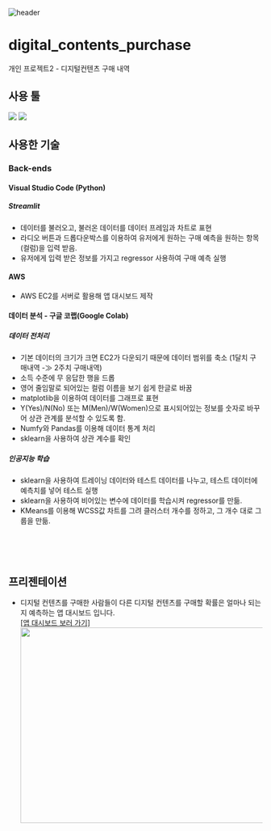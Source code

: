 ![header](https://capsule-render.vercel.app/api?type=waving&color=auto&height=200&section=header&text=Digital%20Contents_Purchase&fontSize=70)

# digital_contents_purchase
개인 프로젝트2 - 디지털컨텐츠 구매 내역

## 사용 툴
<img src="https://img.shields.io/badge/Visual Studio Code-007ACC?style=flat&logo=visualstudiocode&logoColor=white"/>
<img src="https://img.shields.io/badge/Google Colab-F9AB00?style=flat&logo=googlecolab&logoColor=white"/>

## 사용한 기술
### Back-ends
#### Visual Studio Code (Python)
##### Streamlit
- 데이터를 불러오고, 불러온 데이터를 데이터 프레임과 차트로 표현
- 라디오 버튼과 드롭다운박스를 이용하여 유저에게 원하는 구매 예측을 원하는 항목(컬럼)을 입력 받음.
- 유저에게 입력 받은 정보를 가지고 regressor 사용하여 구매 예측 실행
#### AWS
- AWS EC2를 서버로 활용해 앱 대시보드 제작

#### 데이터 분석 - 구글 코랩(Google Colab)
##### 데이터 전처리
- 기본 데이터의 크기가 크면 EC2가 다운되기 때문에 데이터 범위를 축소 (1달치 구매내역 -≫ 2주치 구매내역)
- 소득 수준에 무 응답한 행을 드롭
- 영어 줄임말로 되어있는 컬럼 이름을 보기 쉽게 한글로 바꿈
- matplotlib을 이용하여 데이터를 그래프로 표현
- Y(Yes)/N(No) 또는 M(Men)/W(Women)으로 표시되어있는 정보를 숫자로 바꾸어 상관 관계를 분석할 수 있도록 함.
- Numfy와 Pandas를 이용해 데이터 통계 처리
- sklearn을 사용하여 상관 계수를 확인 
##### 인공지능 학습
- sklearn을 사용하여 트레이닝 데이터와 테스트 데이터를 나누고, 테스트 데이터에 예측치를 넣어 테스트 실행
- sklearn을 사용하여 비어있는 변수에 데이터를 학습시켜 regressor를 만듦.
- KMeans를 이용해 WCSS값 차트를 그려 클러스터 개수를 정하고, 그 개수 대로 그룹을 만듦.

<br/><br/><br/>

## 프리젠테이션
* 디지털 컨텐츠를 구매한 사람들이 다른 디지털 컨텐츠를 구매할 확률은 얼마나 되는지 예측하는 앱 대시보드 입니다.<br/>
<a href= "https://drive.google.com/file/d/1WKZkOnatBQTaRcdXXQeS9JwYQLpF5cm1/view">[앱 대시보드 보러 가기]</a><br/>
<img src="https://github.com/bopool/aws-hellokids-api/assets/130967557/65ea1f81-0585-42a1-b4ab-3b7a2f4aa3d8"  width="700" height="387" /><br/><br/>

##### 
<br/><br/><br/>
